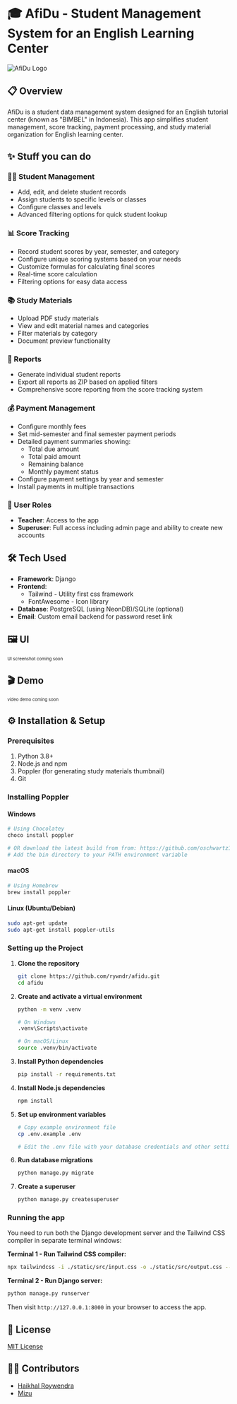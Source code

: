# 🎓 AfiDu - Student Management System for an English Learning Center

![AfiDu Logo]()

## 📋 Overview

AfiDu is a student data management system designed for an English tutorial center (known as "BIMBEL" in Indonesia). This app simplifies student management, score tracking, payment processing, and study material organization for English learning center.

## ✨ Stuff you can do

### 👨‍🎓 Student Management

- Add, edit, and delete student records
- Assign students to specific levels or classes
- Configure classes and levels
- Advanced filtering options for quick student lookup

### 📊 Score Tracking

- Record student scores by year, semester, and category
- Configure unique scoring systems based on your needs
- Customize formulas for calculating final scores
- Real-time score calculation
- Filtering options for easy data access

### 📚 Study Materials

- Upload PDF study materials
- View and edit material names and categories
- Filter materials by category
- Document preview functionality

### 📝 Reports

- Generate individual student reports
- Export all reports as ZIP based on applied filters
- Comprehensive score reporting from the score tracking system

### 💰 Payment Management

- Configure monthly fees
- Set mid-semester and final semester payment periods
- Detailed payment summaries showing:
  - Total due amount
  - Total paid amount
  - Remaining balance
  - Monthly payment status
- Configure payment settings by year and semester
- Install payments in multiple transactions

### 👥 User Roles

- **Teacher**: Access to the app
- **Superuser**: Full access including admin page and ability to create new accounts

## 🛠️ Tech Used

- **Framework**: Django
- **Frontend**:
  - Tailwind - Utility first css framework
  - FontAwesome - Icon library
- **Database**: PostgreSQL (using NeonDB)/SQLite (optional)
- **Email**: Custom email backend for password reset link

## 🖼️ UI

<sub><sup>UI screenshot coming soon<sub><sup>

## 🎬 Demo

<sub><sup>video demo coming soon<sub><sup>

## ⚙️ Installation & Setup

### Prerequisites

1.  Python 3.8+
2.  Node.js and npm
3.  Poppler (for generating study materials thumbnail)
4.  Git

### Installing Poppler

#### Windows

```bash
# Using Chocolatey
choco install poppler

# OR download the latest build from from: https://github.com/oschwartz10612/poppler-windows/releases
# Add the bin directory to your PATH environment variable

```

#### macOS

```bash
# Using Homebrew
brew install poppler

```

#### Linux (Ubuntu/Debian)

```bash
sudo apt-get update
sudo apt-get install poppler-utils
```

### Setting up the Project

1.  **Clone the repository**

    ```bash
    git clone https://github.com/rywndr/afidu.git
    cd afidu
    ```

2.  **Create and activate a virtual environment**

    ```bash
    python -m venv .venv

    # On Windows
    .venv\Scripts\activate

    # On macOS/Linux
    source .venv/bin/activate
    ```

3.  **Install Python dependencies**

    ```bash
    pip install -r requirements.txt
    ```

4.  **Install Node.js dependencies**

    ```bash
    npm install
    ```

5.  **Set up environment variables**

    ```bash
    # Copy example environment file
    cp .env.example .env

    # Edit the .env file with your database credentials and other settings
    ```

6.  **Run database migrations**

    ```bash
    python manage.py migrate
    ```

7.  **Create a superuser**

    ```bash
    python manage.py createsuperuser
    ```

### Running the app

You need to run both the Django development server and the Tailwind CSS compiler in separate terminal windows:

**Terminal 1 - Run Tailwind CSS compiler:**

```bash
npx tailwindcss -i ./static/src/input.css -o ./static/src/output.css --watch
```

**Terminal 2 - Run Django server:**

```bash
python manage.py runserver
```

Then visit `http://127.0.0.1:8000` in your browser to access the app.

## 📄 License

[MIT License]()

## 👨‍💻 Contributors

- [Haikhal Roywendra](https://github.com/rywndr)
- [Mizu](https://github.com/Miizzuuu)
